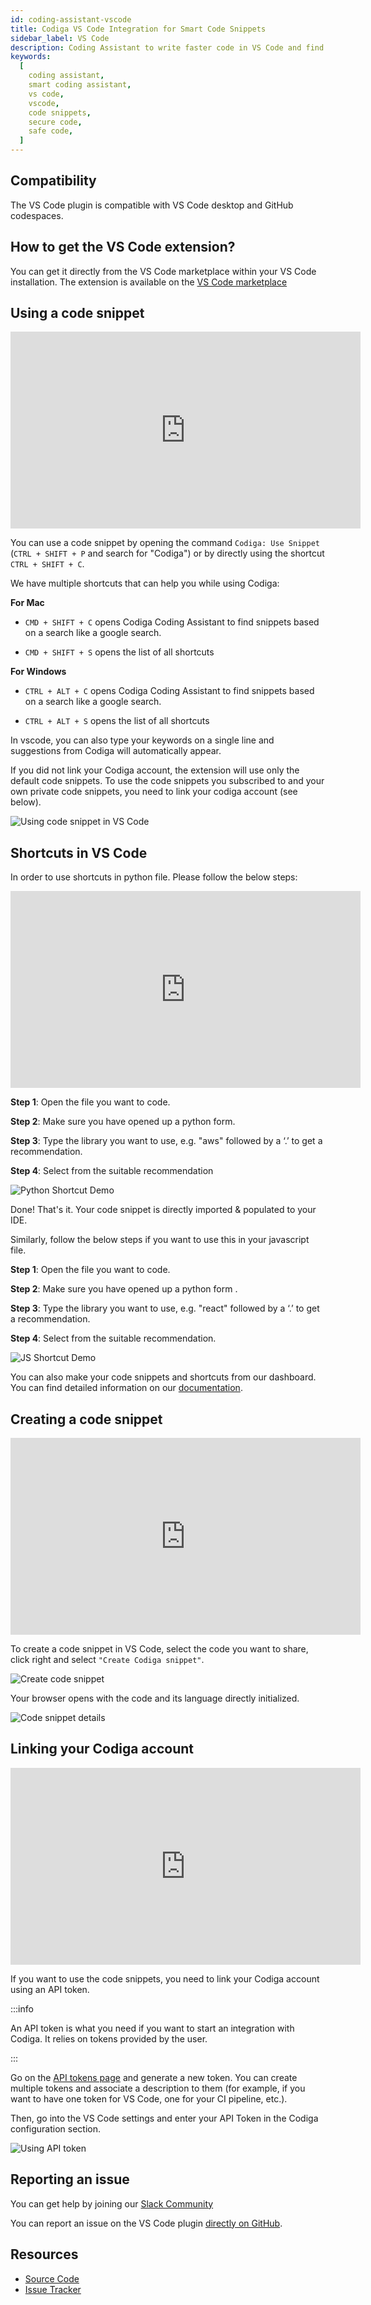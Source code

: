 ```yaml
---
id: coding-assistant-vscode
title: Codiga VS Code Integration for Smart Code Snippets
sidebar_label: VS Code
description: Coding Assistant to write faster code in VS Code and find safe and secure code within seconds. Work for 15+ languages.
keywords:
  [
    coding assistant,
    smart coding assistant,
    vs code,
    vscode,
    code snippets,
    secure code,
    safe code,
  ]
---
```


## Compatibility

The VS Code plugin is compatible with VS Code desktop and GitHub codespaces.

## How to get the VS Code extension?

You can get it directly from the VS Code marketplace within your VS Code installation.
The extension is available on the [VS Code marketplace](https://marketplace.visualstudio.com/items?itemName=codiga.vscode-plugin)

## Using a code snippet

<iframe width="560" height="315" src="https://www.youtube.com/embed/wrMy6hQWCrs?start=193" title="YouTube video player" frameborder="0" allow="accelerometer; autoplay; clipboard-write; encrypted-media; gyroscope; picture-in-picture" allowfullscreen></iframe>

You can use a code snippet by opening the command `Codiga: Use Snippet` (`CTRL + SHIFT + P` and search for "Codiga") or by
directly using the shortcut `CTRL + SHIFT + C`.

We have multiple shortcuts that can help you while using Codiga:

**For Mac**

- `CMD + SHIFT + C` opens Codiga Coding Assistant to find snippets based on a search like a google search.

- `CMD + SHIFT + S` opens the list of all shortcuts

**For Windows**

- `CTRL + ALT + C` opens Codiga Coding Assistant to find snippets based on a search like a google search.

- `CTRL + ALT + S` opens the list of all shortcuts

In vscode, you can also type your keywords on a single line and suggestions from Codiga will automatically appear.

If you did not link your Codiga account, the extension will use only the default code snippets. To use the code snippets you
subscribed to and your own private code snippets, you need to link your codiga account (see below).

![Using code snippet in VS Code](/img/coding-assistant/vscode-use-recipe.gif)

## Shortcuts in VS Code

In order to use shortcuts in python file. Please follow the below steps:

<iframe width="560" height="315" src="https://www.youtube.com/embed/wrMy6hQWCrs?start=245" title="YouTube video player" frameborder="0" allow="accelerometer; autoplay; clipboard-write; encrypted-media; gyroscope; picture-in-picture" allowfullscreen></iframe>

**Step 1**: Open the file you want to code.

**Step 2**: Make sure you have opened up a python form.

**Step 3**: Type the library you want to use, e.g. "aws" followed by a ‘.’ to get a recommendation.

**Step 4**: Select from the suitable recommendation

![Python Shortcut Demo](/img/shortcuts-vs-code/pydemo.gif)

Done! That's it. Your code snippet is directly imported & populated to your IDE.

Similarly, follow the below steps if you want to use this in your javascript file.

**Step 1**: Open the file you want to code.

**Step 2**: Make sure you have opened up a python form .

**Step 3**: Type the library you want to use, e.g. "react" followed by a ‘.’ to get a recommendation.

**Step 4**: Select from the suitable recommendation.

![JS Shortcut Demo](/img/shortcuts-vs-code/jsdemo.gif)

You can also make your code snippets and shortcuts from our dashboard. You can find detailed information on our [documentation](https://doc.codiga.io).

## Creating a code snippet

<iframe width="560" height="315" src="https://www.youtube.com/embed/wrMy6hQWCrs?start=307" title="YouTube video player" frameborder="0" allow="accelerometer; autoplay; clipboard-write; encrypted-media; gyroscope; picture-in-picture" allowfullscreen></iframe>

To create a code snippet in VS Code, select the code you want to share, click right and select `"Create Codiga snippet"`.

![Create code snippet](/img/coding-assistant/vscode-create-snippet-01.png)

Your browser opens with the code and its language directly initialized.

![Code snippet details](/img/coding-assistant/vscode-create-snippet-02.png)

## Linking your Codiga account

<iframe width="560" height="315" src="https://www.youtube.com/embed/wrMy6hQWCrs?start=110" title="YouTube video player" frameborder="0" allow="accelerometer; autoplay; clipboard-write; encrypted-media; gyroscope; picture-in-picture" allowfullscreen></iframe>

If you want to use the code snippets, you need to link your Codiga account using an API token.

:::info

An API token is what you need if you want to start an integration with Codiga. It relies on tokens
provided by the user.

:::

Go on the [API tokens page](https://app.codiga.io/api-tokens) and generate a new token. You can create multiple tokens
and associate a description to them (for example, if you want to have one token for VS Code, one for your CI pipeline, etc.).

Then, go into the VS Code settings and enter your API Token in the Codiga configuration section.

![Using API token](/img/coding-assistant/vscode-configuration.png)

## Reporting an issue

You can get help by joining our [Slack Community](https://join.slack.com/t/codigahq/shared_invite/zt-9hvmfwie-9BUVFwZDwvpIGlkHv2mzYQ)

You can report an issue on the VS Code plugin [directly on GitHub](https://github.com/codiga/vscode-plugin/issues).

## Resources

- [Source Code](https://github.com/codiga/vscode-plugin)
- [Issue Tracker](https://github.com/codiga/vscode-plugin/issues)
